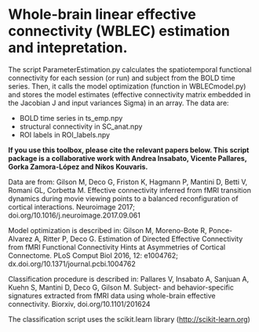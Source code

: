 # Whole-brain linear effective connectivity (WBLEC) estimation and intepretation. 

The script ParameterEstimation.py calculates the spatiotemporal functional connectivity for each session (or run) and subject from the BOLD time series. Then, it calls the model optimization (function in WBLECmodel.py) and stores the model estimates (effective connectivity matrix embedded in the Jacobian J and input variances Sigma) in an array.
The data are:
- BOLD time series in ts_emp.npy
- structural connectivity in SC_anat.npy
- ROI labels in ROI_labels.npy

**If you use this toolbox, please cite the relevant papers below. This script package is a collaborative work with Andrea Insabato, Vicente Pallares, Gorka Zamora-López and Nikos Kouvaris.**

Data are from: Gilson M, Deco G, Friston K, Hagmann P, Mantini D, Betti V, Romani GL, Corbetta M. Effective connectivity inferred from fMRI transition dynamics during movie viewing points to a balanced reconfiguration of cortical interactions. 
Neuroimage 2017; doi.org/10.1016/j.neuroimage.2017.09.061

Model optimization is described in: Gilson M, Moreno-Bote R, Ponce-Alvarez A, Ritter P, Deco G. Estimation of Directed Effective Connectivity from fMRI Functional Connectivity Hints at Asymmetries of Cortical Connectome. PLoS Comput Biol 2016, 12: e1004762; dx.doi.org/10.1371/journal.pcbi.1004762

Classification procedure is described in: Pallares V, Insabato A, Sanjuan A, Kuehn S, Mantini D, Deco G, Gilson M. Subject- and behavior-specific signatures extracted from fMRI data using whole-brain effective connectivity. Biorxiv, doi.org/10.1101/201624

The classification script uses the scikit.learn library (http://scikit-learn.org)

